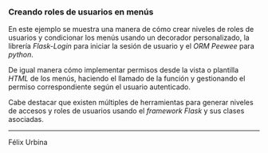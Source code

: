 ### Creando roles de usuarios en menús

En este ejemplo se muestra una manera de cómo crear niveles de roles de usuarios y condicionar los menús usando un decorador personalizado, la librería _Flask-Login_ para iniciar la sesión de usuario y el _ORM Peewee_ para _python_.

De igual manera cómo implementar permisos desde la vista o plantilla _HTML_ de los menús, haciendo el llamado de la función y gestionando el permiso correspondiente según el usuario autenticado.

Cabe destacar que existen múltiples de herramientas para generar niveles de accesos y roles de usuarios usando el _framework Flask_ y sus clases asociadas.

---
Félix Urbina
